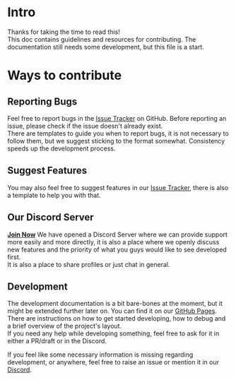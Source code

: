 # Intro
Thanks for taking the time to read this!  
This doc contains guidelines and resources for contributing. The documentation still needs some development, but this file is a start.

# Ways to contribute
## Reporting Bugs
Feel free to report bugs in the [Issue Tracker](https://github.com/svr333/audio-band/issues) on GitHub. 
Before reporting an issue, please check if the issue doesn't already exist.  
There are templates to guide you when to report bugs, it is not necessary to follow them, but we suggest sticking to the format somewhat. Consistency speeds up the development process.

## Suggest Features
You may also feel free to suggest features in our [Issue Tracker](https://github.com/svr333/audio-band/issues), there is also a template to help you with that.  

## Our Discord Server
**[Join Now](discord.gg/yWDHdH2za5)**
We have opened a Discord Server where we can provide support more easily and more directly, it is also a place where we openly discuss new features and the priority of what you guys would like to see developed first.  
It is also a place to share profiles or just chat in general.

## Development
The development documentation is a bit bare-bones at the moment, but it might be extended further later on. You can find it on our [GitHub Pages](https://svr333.github.io/audio-band/audioband/development/setup.html).  
There are instructions on how to get started developing, how to debug and a brief overview of the project's layout.  
If you need any help while developing something, feel free to ask for it in either a PR/draft or in the Discord.  

If you feel like some necessary information is missing regarding development, or anywhere, feel free to raise an issue or mention it in our [Discord](discord.gg/yWDHdH2za5).
